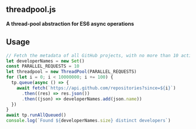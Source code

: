## threadpool.js

__A thread-pool abstraction for ES6 async operations__

## Usage
```javascript
// Fetch the metadata of all GitHub projects, with no more than 10 active requests at any given time
let developerNames = new Set()
const PARALLEL_REQUESTS = 10
let threadpool = new ThreadPool(PARALLEL_REQUESTS)
for (let i = 0; i < 10000000; i += 100) {
  tp.queue(async () => {
    await fetch(`https://api.github.com/repositories?since=${i}`)
      .then((res) => res.json())
      .then((json) => developerNames.add(json.name))
  })
}
await tp.runAllQueued()
console.log(`Found ${developerNames.size} distinct developers`)
```

